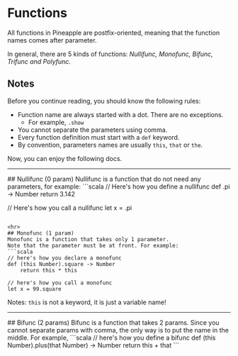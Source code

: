 # Functions
All functions in Pineapple are postfix-oriented, meaning that the function names comes after parameter.  

In general, there are 5 kinds of functions: <i>Nullifunc, Monofunc, Bifunc, Trifunc and Polyfunc. </i>

## Notes
Before you continue reading, you should know the following rules:

- Function name are always started with a dot. There are no exceptions.
    - For example, `.show`
- You cannot separate the parameters using comma.
- Every function definition must start with a `def` keyword.
- By convention, parameters names are usually `this`, `that` or `the`. 

Now, you can enjoy the following docs.


<hr>
## Nullifunc (0 param)
Nullifunc is a function that do not need any parameters, for example:
```scala
// Here's how you define a nullifunc
def .pi -> Number
    return 3.142
 
// Here's how you call a nullifunc
let x = .pi
```

<hr>
## Monofunc (1 param)
Monofunc is a function that takes only 1 parameter.  
Note that the parameter must be at front. For example:
```scala
// here's how you declare a monofunc
def (this Number).square -> Number
    return this * this

// here's how you call a monofunc
let x = 99.square
```
Notes: `this` is not a keyword, it is just a variable name!

<hr>
## Bifunc (2 params)
Bifunc is a function that takes 2 params.  
Since you cannot separate params with comma, the only way is to put the name in the middle.  
For example,
```scala
// here's how you define a bifunc
def (this Number).plus(that Number) -> Number
    return this + that
```



